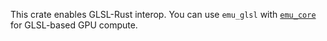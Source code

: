 This crate enables GLSL-Rust interop. You can use `emu_glsl` with [`emu_core`](https://github.com/calebwin/emu) for GLSL-based GPU compute.